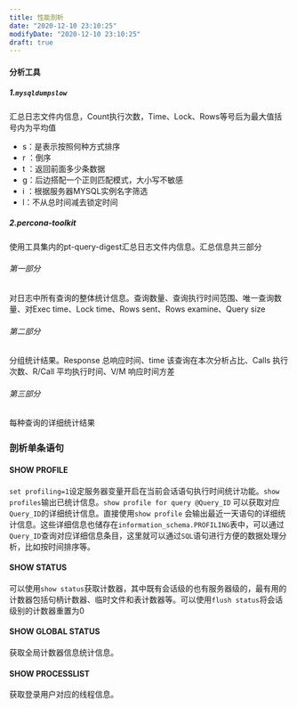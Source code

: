```yaml
---
title: 性能剖析
date: "2020-12-10 23:10:25"
modifyDate: "2020-12-10 23:10:25"
draft: true
---
```



#### 分析工具

##### 1.`mysqldumpslow`

汇总日志文件内信息，Count执行次数，Time、Lock、Rows等号后为最大值括号内为平均值

- s：是表示按照何种方式排序
- r ：倒序
- t ：返回前面多少条数据
- g：后边搭配一个正则匹配模式，大小写不敏感
- i ：根据服务器MYSQL实例名字筛选
- l：不从总时间减去锁定时间

##### 2.percona-toolkit

使用工具集内的pt-query-digest汇总日志文件内信息。汇总信息共三部分

###### 第一部分

对日志中所有查询的整体统计信息。查询数量、查询执行时间范围、唯一查询数量、对Exec time、Lock time、Rows sent、Rows examine、Query size

###### 第二部分

分组统计结果。Response 总响应时间、time 该查询在本次分析占比、Calls 执行次数、R/Call 平均执行时间、V/M 响应时间方差

###### 第三部分

每种查询的详细统计结果

### 剖析单条语句

#### SHOW PROFILE

`set profiling=1`设定服务器变量开启在当前会话语句执行时间统计功能。`show profiles`输出已统计信息。`show profile for query @Query_ID` 可以获取对应`Query_ID`的详细统计信息。直接使用`show profile` 会输出最近一天语句的详细统计信息。这些详细信息也储存在`information_schema.PROFILING`表中，可以通过`Query_ID`查询对应详细信息条目，这里就可以通过`SQL`语句进行方便的数据处理分析，比如按时间排序等。

#### SHOW STATUS

可以使用`show status`获取计数器，其中既有会话级的也有服务器级的，最有用的计数器包括句柄计数器、临时文件和表计数器等。可以使用`flush status`将会话级别的计数器重置为0

#### SHOW GLOBAL STATUS

获取全局计数器信息统计信息。

#### SHOW PROCESSLIST

获取登录用户对应的线程信息。



